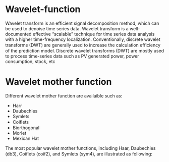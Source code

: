 # Wavelet-function
Wavelet transform is an efficient signal decomposition method, which can be used to denoise time series data. Wavelet transform is a well-documented effective “scalable” technique for time series data analysis with a higher time-frequency localization. Conventionally, discrete wavelet transforms (DWT) are generally used to increase the calculation efﬁciency of the prediction model.  Discrete wavelet transforms (DWT) are mostly used to process time-series data such as PV generated power, power consumption, stock, etc

# Wavelet mother function
Different wavelet mother function are availaible such as:
- Harr
- Daubechies
- Symlets
- Coiﬂets
- Biorthogonal
- Morlet
- Mexican Hat 

The most popular wavelet mother functions, including Haar, Daubechies (db3), Coiﬂets (coif2), and Symlets (sym4), are illustrated as following:
